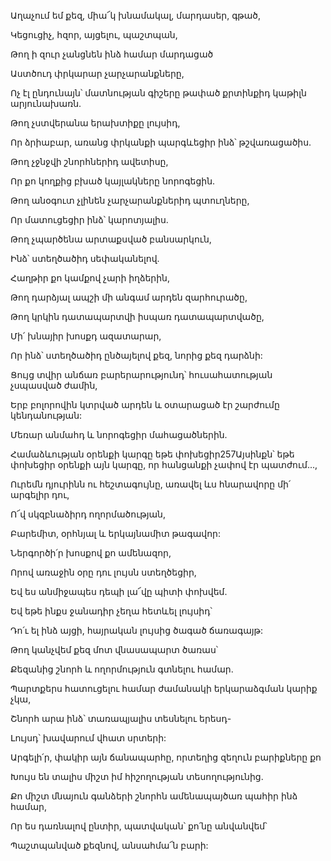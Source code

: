 Աղաչում եմ քեզ, միա՜կ խնամակալ, մարդասեր, գթած,


Կեցուցիչ, հզոր, այցելու, պաշտպան,


Թող ի զուր չանցնեն ինձ համար մարդացած


Աստծուդ փրկարար չարչարանքները,


Ոչ էլ ընդունայն՝ մատնության գիշերը թափած քրտինքիդ կաթիլն արյունախառն.


Թող չստվերանա երախտիքը լույսիդ,


Որ ձրիաբար, առանց փրկանքի պարգևեցիր ինձ՝ թշվառացածիս.


Թող չջնջվի շնորհներիդ ավետիսը,


Որ քո կողքից բխած կայլակները նորոգեցին.


Թող անօգուտ չլինեն չարչարանքներիդ պտուղները,


Որ մատուցեցիր ինձ՝ կարոտյալիս.


Թող չպարծենա արտաքսված բանսարկուն,


Ինձ՝ ստեղծածիդ սեփականելով.


Հաղթիր քո կամքով չարի իղձերին,


Թող դարձյալ ապշի մի անգամ արդեն զարհուրածը,


Թող կրկին դատապարտվի իսպառ դատապարտվածը,


Մի՛ խնայիր խոսքդ ազատարար,


Որ ինձ՝ ստեղծածիդ ընծայելով քեզ, նորից քեզ դարձնի:


Ցույց տվիր անճառ բարերարությունդ՝ հուսահատության չսպասված ժամին,


Երբ բոլորովին կտրված արդեն և օտարացած էր շարժումը կենդանության:


Մեռար անմահդ և նորոգեցիր մահացածներին.


Համաձևության օրենքի կարգը եթե փոխեցիր257Այսինքն՝ եթե փոխեցիր օրենքի այն կարգը, որ հանցանքի չափով էր պատժում...,


Ուրեմն դյուրինն ու հեշտագույնը, առավել ևս հնարավորը մի՛ արգելիր դու,


Ո՜վ սկզբնաձիրդ ողորմածության,


Բարեմիտ, օրհնյալ և երկայնամիտ թագավոր:


Ներգործի՛ր խոսքով քո ամենազոր,


Որով առաջին օրը դու լույսն ստեղծեցիր,


Եվ ես անմիջապես դեպի լա՜վը պիտի փոխվեմ.


Եվ եթե ինքս ջանադիր չեղա հետևել լույսիդ՝


Դո՛ւ ել ինձ այցի, հայրական լույսից ծագած ճառագայթ:


Թող կանչվեմ քեզ մոտ վնասապարտ ծառաս՝


Քեզանից շնորհ և ողորմություն գտնելու համար.


Պարտքերս հատուցելու համար ժամանակի երկարաձգման կարիք չկա,


Շնորհ արա ինձ՝ տառապյալիս տեսնելու երեսդ-


Լույսդ՝ խավարում վհատ սրտերի:


Արգելի՛ր, փակիր այն ճանապարհը, որտեղից զեղուն բարիքները քո


Խույս են տալիս միշտ իմ հիշողության տեսողությունից.


Քո միշտ մնայուն գանձերի շնորհն ամենապայծառ պահիր ինձ համար,


Որ ես դառնալով ընտիր, պատվական՝ քո՛նը անվանվեմ՝


Պաշտպանված քեզնով, անսահմա՜ն բարի: